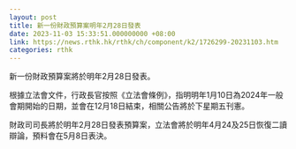 ```yaml
---
layout: post
title: 新一份財政預算案明年2月28日發表
date: 2023-11-03 15:33:51.000000000 +08:00
link: https://news.rthk.hk/rthk/ch/component/k2/1726299-20231103.htm
categories: rthk
---
```


新一份財政預算案將於明年2月28日發表。

根據立法會文件，行政長官按照《立法會條例》，指明明年1月10日為2024年一般會期開始的日期，並會在12月18日結束，相關公告將於下星期五刊憲。

財政司司長將於明年2月28日發表預算案，立法會將於明年4月24及25日恢復二讀辯論，預料會在5月8日表決。
